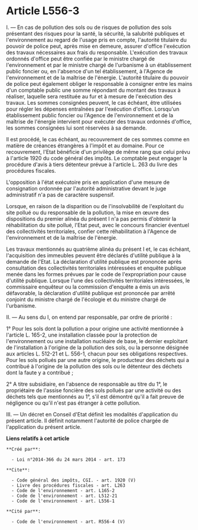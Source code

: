 # Article L556-3

I. ― En cas de pollution des sols ou de risques de pollution des sols présentant des risques pour la santé, la sécurité, la
salubrité publiques et l'environnement au regard de l'usage pris en compte, l'autorité titulaire du pouvoir de police peut,
après mise en demeure, assurer d'office l'exécution des travaux nécessaires aux frais du responsable. L'exécution des travaux
ordonnés d'office peut être confiée par le ministre chargé de l'environnement et par le ministre chargé de l'urbanisme à un
établissement public foncier ou, en l'absence d'un tel établissement, à l'Agence de l'environnement et de la maîtrise de
l'énergie. L'autorité titulaire du pouvoir de police peut également obliger le responsable à consigner entre les mains d'un
comptable public une somme répondant du montant des travaux à réaliser, laquelle sera restituée au fur et à mesure de
l'exécution des travaux. Les sommes consignées peuvent, le cas échéant, être utilisées pour régler les dépenses entraînées
par l'exécution d'office. Lorsqu'un établissement public foncier ou l'Agence de l'environnement et de la maîtrise de
l'énergie intervient pour exécuter des travaux ordonnés d'office, les sommes consignées lui sont réservées à sa demande.

Il est procédé, le cas échéant, au recouvrement de ces sommes comme en matière de créances étrangères à l'impôt et au
domaine. Pour ce recouvrement, l'Etat bénéficie d'un privilège de même rang que celui prévu à l'article 1920 du code général
des impôts. Le comptable peut engager la procédure d'avis à tiers détenteur prévue à l'article L. 263 du livre des procédures
fiscales.

L'opposition à l'état exécutoire pris en application d'une mesure de consignation ordonnée par l'autorité administrative
devant le juge administratif n'a pas de caractère suspensif.

Lorsque, en raison de la disparition ou de l'insolvabilité de l'exploitant du site pollué ou du responsable de la pollution,
la mise en œuvre des dispositions du premier alinéa du présent I n'a pas permis d'obtenir la réhabilitation du site pollué,
l'Etat peut, avec le concours financier éventuel des collectivités territoriales, confier cette réhabilitation à l'Agence de
l'environnement et de la maîtrise de l'énergie.

Les travaux mentionnés au quatrième alinéa du présent I et, le cas échéant, l'acquisition des immeubles peuvent être déclarés
d'utilité publique à la demande de l'Etat. La déclaration d'utilité publique est prononcée après consultation des
collectivités territoriales intéressées et enquête publique menée dans les formes prévues par le code de l'expropriation pour
cause d'utilité publique. Lorsque l'une des collectivités territoriales intéressées, le commissaire enquêteur ou la
commission d'enquête a émis un avis défavorable, la déclaration d'utilité publique est prononcée par arrêté conjoint du
ministre chargé de l'écologie et du ministre chargé de l'urbanisme.

II. ― Au sens du I, on entend par responsable, par ordre de priorité :

1° Pour les sols dont la pollution a pour origine une activité mentionnée à l'article L. 165-2, une installation classée pour
la protection de l'environnement ou une installation nucléaire de base, le dernier exploitant de l'installation à l'origine
de la pollution des sols, ou la personne désignée aux articles L. 512-21 et L. 556-1, chacun pour ses obligations
respectives. Pour les sols pollués par une autre origine, le producteur des déchets qui a contribué à l'origine de la
pollution des sols ou le détenteur des déchets dont la faute y a contribué ;

2° A titre subsidiaire, en l'absence de responsable au titre du 1°, le propriétaire de l'assise foncière des sols pollués par
une activité ou des déchets tels que mentionnés au 1°, s'il est démontré qu'il a fait preuve de négligence ou qu'il n'est pas
étranger à cette pollution.

III. ― Un décret en Conseil d'Etat définit les modalités d'application du présent article. Il définit notamment l'autorité de
police chargée de l'application du présent article.

**Liens relatifs à cet article**

	**Créé par**:

	  - Loi n°2014-366 du 24 mars 2014 - art. 173

	**Cite**:

	  - Code général des impôts, CGI. - art. 1920 (V)
	  - Livre des procédures fiscales - art. L263
	  - Code de l'environnement - art. L165-2
	  - Code de l'environnement - art. L512-21
	  - Code de l'environnement - art. L556-1

	**Cité par**:

	  - Code de l'environnement - art. R556-4 (V)
